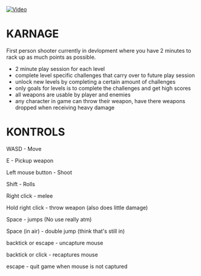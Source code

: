 
[![Video](https://img.youtube.com/vi/Mba8C8WMWUQ/maxresdefault.jpg)](https://www.youtube.com/watch?v=Mba8C8WMWUQ)

# KARNAGE
First person shooter currently in devlopment where you have 2 minutes to rack up as much points as possible.

- 2 minute play session for each level
- complete level specific challenges that carry over to future play session
- unlock new levels by completing a certain amount of challenges
- only goals for levels is to complete the challenges and get high scores
- all weapons are usable by player and enemies
- any character in game can throw their weapon, have there weapons dropped when receiving heavy damage

# KONTROLS

WASD - Move

E - Pickup weapon

Left mouse button - Shoot

Shift - Rolls


Right click - melee 

Hold right click - throw weapon (also does little damage)

Space - jumps (No use really atm)

Space (in air) - double jump (think that's still in)


backtick or escape - uncapture mouse

backtick or click - recaptures mouse

escape - quit game when mouse is not captured
